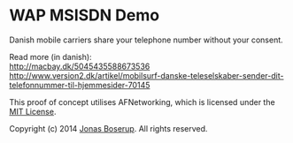 WAP MSISDN Demo
==========
Danish mobile carriers share your telephone number without your consent.

Read more (in danish):  
http://macbay.dk/5045435588673536  
http://www.version2.dk/artikel/mobilsurf-danske-teleselskaber-sender-dit-telefonnummer-til-hjemmesider-70145  
 
 
This proof of concept utilises AFNetworking, which is licensed under the [MIT License](https://github.com/AFNetworking/AFNetworking/blob/master/LICENSE).

Copyright (c) 2014 [Jonas Boserup](https://github.com/boserup). All rights reserved.
